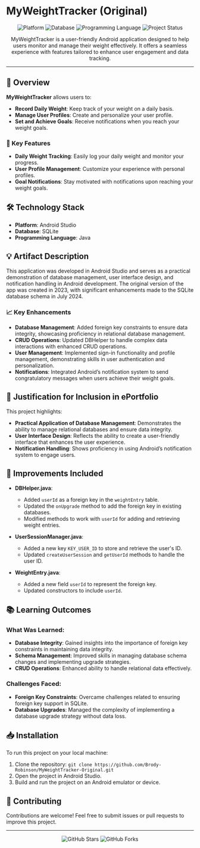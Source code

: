 # MyWeightTracker (Original)

<p align="center">
  <img src="https://img.shields.io/badge/Platform-Android%20Studio-green" alt="Platform">
  <img src="https://img.shields.io/badge/Database-SQLite-blue" alt="Database">
  <img src="https://img.shields.io/badge/Language-Java-orange" alt="Programming Language">
  <img src="https://img.shields.io/badge/Status-Active-brightgreen" alt="Project Status">
</p>

<p align="center">
  MyWeightTracker is a user-friendly Android application designed to help users monitor and manage their weight effectively. It offers a seamless experience with features tailored to enhance user engagement and data tracking.
</p>

---

## 🚀 Overview

**MyWeightTracker** allows users to:
- **Record Daily Weight**: Keep track of your weight on a daily basis.
- **Manage User Profiles**: Create and personalize your user profile.
- **Set and Achieve Goals**: Receive notifications when you reach your weight goals.

### 🌟 Key Features
- **Daily Weight Tracking**: Easily log your daily weight and monitor your progress.
- **User Profile Management**: Customize your experience with personal profiles.
- **Goal Notifications**: Stay motivated with notifications upon reaching your weight goals.

## 🛠️ Technology Stack
- **Platform**: Android Studio
- **Database**: SQLite
- **Programming Language**: Java

## 💡 Artifact Description

This application was developed in Android Studio and serves as a practical demonstration of database management, user interface design, and notification handling in Android development. The original version of the app was created in 2023, with significant enhancements made to the SQLite database schema in July 2024.

### 📈 Key Enhancements
- **Database Management**: Added foreign key constraints to ensure data integrity, showcasing proficiency in relational database management.
- **CRUD Operations**: Updated DBHelper to handle complex data interactions with enhanced CRUD operations.
- **User Management**: Implemented sign-in functionality and profile management, demonstrating skills in user authentication and personalization.
- **Notifications**: Integrated Android’s notification system to send congratulatory messages when users achieve their weight goals.

## 🎯 Justification for Inclusion in ePortfolio

This project highlights:
- **Practical Application of Database Management**: Demonstrates the ability to manage relational databases and ensure data integrity.
- **User Interface Design**: Reflects the ability to create a user-friendly interface that enhances the user experience.
- **Notification Handling**: Shows proficiency in using Android’s notification system to engage users.

## 🔧 Improvements Included
- **DBHelper.java**:
  - Added `userId` as a foreign key in the `weightEntry` table.
  - Updated the `onUpgrade` method to add the foreign key in existing databases.
  - Modified methods to work with `userId` for adding and retrieving weight entries.

- **UserSessionManager.java**:
  - Added a new key `KEY_USER_ID` to store and retrieve the user's ID.
  - Updated `createUserSession` and `getUserId` methods to handle the user ID.

- **WeightEntry.java**:
  - Added a new field `userId` to represent the foreign key.
  - Updated constructors to include `userId`.

## 📚 Learning Outcomes
### What Was Learned:
- **Database Integrity**: Gained insights into the importance of foreign key constraints in maintaining data integrity.
- **Schema Management**: Improved skills in managing database schema changes and implementing upgrade strategies.
- **CRUD Operations**: Enhanced ability to handle relational data effectively.

### Challenges Faced:
- **Foreign Key Constraints**: Overcame challenges related to ensuring foreign key support in SQLite.
- **Database Upgrades**: Managed the complexity of implementing a database upgrade strategy without data loss.

## 📥 Installation

To run this project on your local machine:
1. Clone the repository: `git clone https://github.com/Brody-Robinson/MyWeightTracker-Original.git`
2. Open the project in Android Studio.
3. Build and run the project on an Android emulator or device.

## 🤝 Contributing

Contributions are welcome! Feel free to submit issues or pull requests to improve this project.


---

<p align="center">
  <img src="https://img.shields.io/github/stars/Brody-Robinson/MyWeightTracker-Original?style=social" alt="GitHub Stars">
  <img src="https://img.shields.io/github/forks/Brody-Robinson/MyWeightTracker-Original?style=social" alt="GitHub Forks">
</p>
